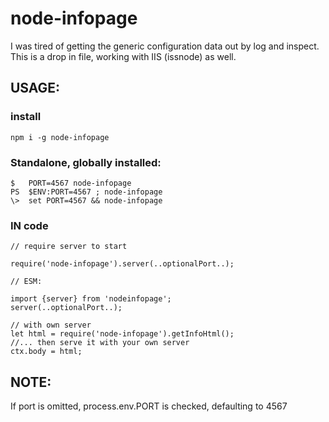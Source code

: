 # node-infopage

I was tired of getting the generic configuration data out by log and inspect. This is a drop in file, working with IIS (issnode) as well.


## USAGE:

### install

	npm i -g node-infopage


### Standalone, globally installed:

	$   PORT=4567 node-infopage
	PS  $ENV:PORT=4567 ; node-infopage
	\>  set PORT=4567 && node-infopage

### IN code

	// require server to start

	require('node-infopage').server(..optionalPort..);

	// ESM:

	import {server} from 'nodeinfopage';
	server(..optionalPort..);

	// with own server
	let html = require('node-infopage').getInfoHtml();
	//... then serve it with your own server
	ctx.body = html;

## NOTE:
If port is omitted, process.env.PORT is checked, defaulting to 4567